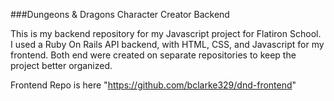 ###Dungeons & Dragons Character Creator Backend


This is my backend repository for my Javascript project for Flatiron School.
I used a Ruby On Rails API backend, with HTML, CSS, and Javascript for my frontend. 
Both end were created on separate repositories to keep the project better organized.

Frontend Repo is here "https://github.com/bclarke329/dnd-frontend"